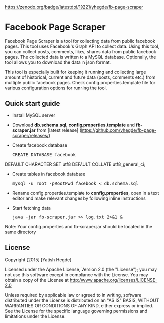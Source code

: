 https://zenodo.org/badge/latestdoi/19221/yhegde/fb-page-scraper
# Facebook Page Scraper
Facebook Page Scraper is a tool for collecting data from public facebook pages. This tool uses Facebook's Graph API to collect data. Using this tool, you can collect posts, comments, likes, shares data from public facebook pages. The collected data is written to a MySQL database. Optionally, the tool allows you to download the data in json format.

This tool is especially built for keeping it running and collecting large amount of historical, current and future data (posts, comments etc.) from multiple public facebook pages. Check config.properties.template file for various configuration options for running the tool.      

## Quick start guide
* Install MySQL server
 
* Download **db.schema.sql**, **config.properties.template** and **fb-scraper.jar** from [latest release] (https://github.com/yhegde/fb-page-scraper/releases/)
* Create facebook database  
     <pre>CREATE DATABASE facebook 
DEFAULT CHARACTER SET utf8 
DEFAULT COLLATE utf8_general_ci;</pre> 
* Create tables in facebook database
     <pre>mysql -u root -pRootPwd facebook < db.schema.sql</pre>
* Rename config.properties.template to **config.properties**, open in a text editor and make relevant changes by following inline instructions 

* Start fetching data  
    <pre>java -jar fb-scraper.jar >> log.txt 2>&1 &</pre>

Note: Your config.properties and fb-scraper.jar should be located in the same directory

## License  
Copyright [2015] [Yatish Hegde]

Licensed under the Apache License, Version 2.0 (the "License"); you may not use this software except in compliance with the License. You may obtain a copy of the License at http://www.apache.org/licenses/LICENSE-2.0

Unless required by applicable law or agreed to in writing, software
distributed under the License is distributed on an "AS IS" BASIS,
WITHOUT WARRANTIES OR CONDITIONS OF ANY KIND, either express or implied.
See the License for the specific language governing permissions and
limitations under the License.
